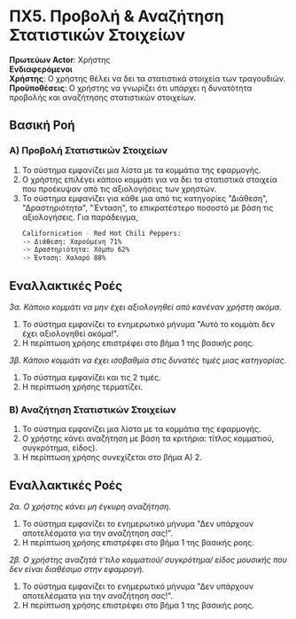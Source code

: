 # ΠΧ5. Προβολή & Αναζήτηση Στατιστικών Στοιχείων

**Πρωτεύων Actor**: Χρήστης  
**Ενδιαφερόμενοι**  
**Χρήστης**: Ο χρήστης θέλει να δει τα στατιστικά στοιχεία των τραγουδιών.     
**Προϋποθέσεις**: Ο χρήστης να γνωρίζει ότι υπάρχει η δυνατότητα προβολής και αναζήτησης στατιστικών στοιχείων.

## Βασική Ροή

### Α) Προβολή Στατιστικών Στοιχείων
 
1. Το σύστημα εμφανίζει μια λίστα με τα κομμάτια της εφαρμογής.
2. Ο χρήστης επιλέγει κάποιο κομμάτι για να δει τα στατιστικά στοιχεία που προέκυψαν από τις αξιολογήσεις των χρηστών.
3. Το σύστημα εμφανίζει για κάθε μια από τις κατηγορίες "Διάθεση", "Δραστηριότητα", "Ένταση", το επικρατέστερο ποσοστό με βάση τις αξιολογήσεις. Για παράδειγμα, 
   ```bash
   Californication - Red Hot Chili Peppers:
   -> Διάθεση: Χαρούμενη 71%
   -> Δραστηριότητα: Χόμπυ 62%
   -> Ένταση: Χαλαρό 88%
    ```
## Εναλλακτικές Ροές

*3α. Κάποιο κομμάτι να μην έχει αξιολογηθεί από κανέναν χρήστη ακόμα.*
1. Το σύστημα εμφανίζει το ενημερωτικό μήνυμα "Αυτό το κομμάτι δεν έχει αξιολογηθεί ακόμα!".
2. Η περίπτωση χρήσης επιστρέφει στο βήμα 1 της βασικής ροης.

*3β. Κάποιο κομμάτι να έχει ισοβαθμία στις δυνατές τιμές μιας κατηγορίας.*
1. Το σύστημα εμφανίζει και τις 2 τιμές.
2. Η περίπτωση χρήσης τερματίζει.

### Β) Αναζήτηση Στατιστικών Στοιχείων
1. Το σύστημα εμφανίζει μια λίστα με τα κομμάτια της εφαρμογής.    
2. Ο χρήστης κάνει αναζήτηση με βάση τα κριτήρια: τίτλος κομματιού, συγκρότημα, είδος).
3. Η περίπτωση χρήσης συνεχίζεται στο βήμα Α) 2.

## Εναλλακτικές Ροές

*2α. Ο χρήστης κάνει μη έγκυρη αναζήτηση.*
1. Το σύστημα εμφανίζει το ενημερωτικό μήνυμα "Δεν υπάρχουν αποτελέσματα για την αναζήτηση σας!".
2. Η περίπτωση χρήσης επιστρέφει στο βήμα 1 της βασικής ροης.

*2β. Ο χρήστης αναζητά τ΄τιλο κομματιού/ συγκρότημα/ είδος μουσικής που δεν είναι διαθέσιμο στην εφαμρογή.*
1. Το σύστημα εμφανίζει το ενημερωτικό μήνυμα "Δεν υπάρχουν αποτελέσματα για την αναζήτηση σας!".
2. Η περίπτωση χρήσης επιστρέφει στο βήμα 1 της βασικής ροης.

